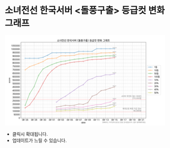 # 소녀전선 한국서버 <돌풍구출> 등급컷 변화 그래프

[![최신 이미지](./recent.png)](https://raw.githubusercontent.com/krepe-suZette/gfl-event-ranking/master/docs/recent.png)

- 클릭시 확대됩니다.
- 업데이트가 느릴 수 있습니다.